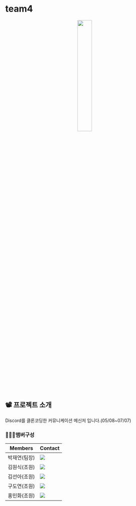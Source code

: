 # team4
<p align="center">
  <img src = "https://user-images.githubusercontent.com/92138545/252311534-549ca24e-501c-4d9f-b333-96b004291968.png" width="30%" height="30%" stlye="">
</p>

## 📽️ 프로젝트 소개
Discord를 클론코딩한 커뮤니케이션 메신저 입니다.(05/08~07/07)
### 🧑‍🤝‍🧑맴버구성
|Members|Contact|
|------|---|
|박재연(팀장)|<a href="https://github.com/GuGura"><img src="https://img.shields.io/badge/GitHub-181717?style=flat-square&logo=GitHub&logoColor=white"/></a>|
|김원식(조원)|<a href="https://github.com/GuGura"><img src="https://img.shields.io/badge/GitHub-181717?style=flat-square&logo=GitHub&logoColor=white"/></a>|
|김선아(조원)|<a href="https://github.com/GuGura"><img src="https://img.shields.io/badge/GitHub-181717?style=flat-square&logo=GitHub&logoColor=white"/></a>|
|구도연(조원)|<a href="https://github.com/GuGura"><img src="https://img.shields.io/badge/GitHub-181717?style=flat-square&logo=GitHub&logoColor=white"/></a>|
|홍민화(조원)|<a href="https://github.com/hongminhwa"><img src="https://img.shields.io/badge/GitHub-181717?style=flat-square&logo=GitHub&logoColor=white"/></a>|

